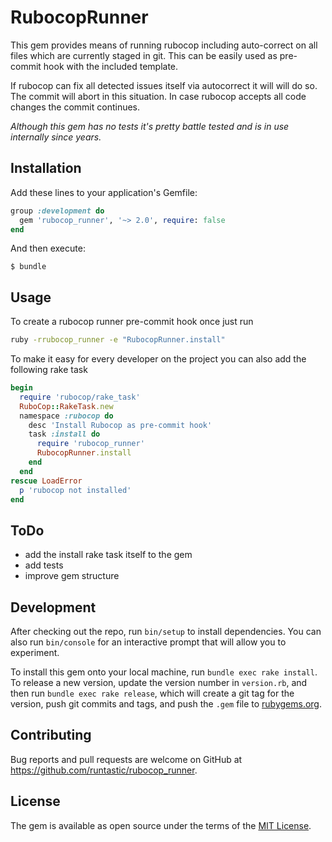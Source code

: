 # RubocopRunner

This gem provides means of running rubocop including auto-correct on all files
which are currently staged in git. This can be easily used as pre-commit hook
with the included template.

If rubocop can fix all detected issues itself via autocorrect it will will do
so. The commit will abort in this situation.
In case rubocop accepts all code changes the commit continues.

_Although this gem has no tests it's pretty battle tested and is in use internally since years._

## Installation

Add these lines to your application's Gemfile:

```ruby
group :development do
  gem 'rubocop_runner', '~> 2.0', require: false
end
```

And then execute:

    $ bundle

## Usage

To create a rubocop runner pre-commit hook once just run

```sh
ruby -rrubocop_runner -e "RubocopRunner.install"
```

To make it easy for every developer on the project you can also add the following rake task

```ruby
begin
  require 'rubocop/rake_task'
  RuboCop::RakeTask.new
  namespace :rubocop do
    desc 'Install Rubocop as pre-commit hook'
    task :install do
      require 'rubocop_runner'
      RubocopRunner.install
    end
  end
rescue LoadError
  p 'rubocop not installed'
end
```

## ToDo

- add the install rake task itself to the gem
- add tests
- improve gem structure

## Development

After checking out the repo, run `bin/setup` to install dependencies. You can also run `bin/console` for an interactive prompt that will allow you to experiment.

To install this gem onto your local machine, run `bundle exec rake install`. To release a new version, update the version number in `version.rb`, and then run `bundle exec rake release`, which will create a git tag for the version, push git commits and tags, and push the `.gem` file to [rubygems.org](https://rubygems.org).

## Contributing

Bug reports and pull requests are welcome on GitHub at https://github.com/runtastic/rubocop_runner.

## License

The gem is available as open source under the terms of the [MIT License](http://opensource.org/licenses/MIT).

